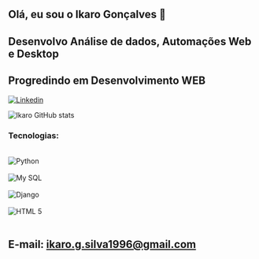 ## Olá, eu sou o Ikaro Gonçalves 👋
## Desenvolvo Análise de dados, Automações Web e Desktop
## Progredindo em Desenvolvimento WEB

[![Linkedin](https://img.shields.io/badge/LinkedIn-0077B5?style=for-the-badge&logo=linkedin&logoColor=white)](https://www.linkedin.com/in/ikarogoncalves/)


![Ikaro GitHub stats](https://github-readme-stats.vercel.app/api?username=IkaroGoncalves&show_icons=true&theme=dracula)

### Tecnologias:

<div style = "display: inline block"><br/>
<img aligne= "center" alt = "Python"src = "https://img.shields.io/badge/Python-14354C?style=for-the-badge&logo=python&logoColor=white"/>
</div>

<div style = "display: inline block"><br/>
<img aligne= "center" alt = "My SQL"src = "https://img.shields.io/badge/MySQL-005C84?style=for-the-badge&logo=mysql&logoColor=white"/>
</div>

<div style = "display: inline block"><br/>
<img aligne= "center" alt = "Django"src = "https://img.shields.io/badge/Django-092E20?style=for-the-badge&logo=django&logoColor=white"/>
</div>

<div style = "display: inline block"><br/>
<img aligne= "center" alt = "HTML 5"src = "https://img.shields.io/badge/HTML5-E34F26?style=for-the-badge&logo=html5&logoColor=white"/>
</div><br/>


## E-mail: ikaro.g.silva1996@gmail.com
